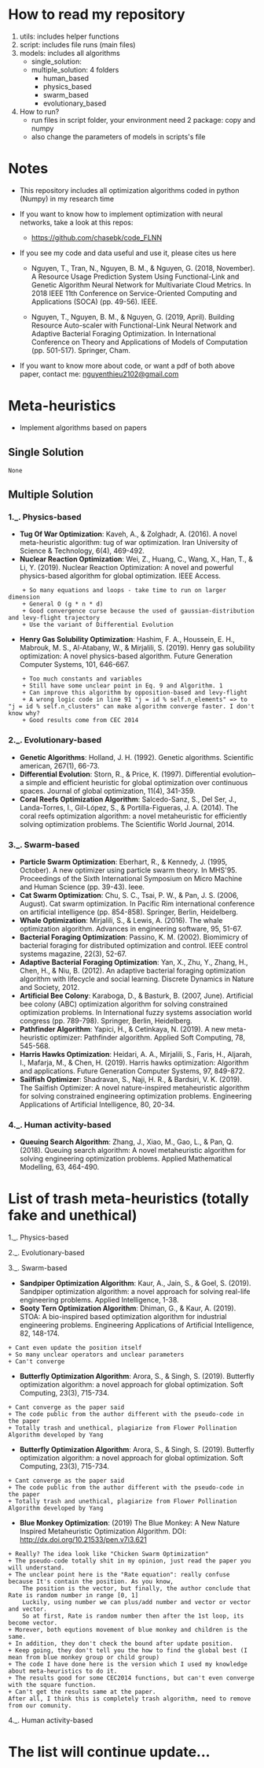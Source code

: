 # How to read my repository
1. utils: includes helper functions
2. script: includes file runs (main files)
3. models: includes all algorithms 
    * single_solution: 
    * multiple_solution: 4 folders
        * human_based
        * physics_based
        * swarm_based
        * evolutionary_based
4. How to run?
    * run files in script folder, your environment need 2 package: copy and numpy
    * also change the parameters of models in scripts's file

# Notes
* This repository includes all optimization algorithms coded in python (Numpy) in my research time
* If you want to know how to implement optimization with neural networks, take a look at this repos:
    * https://github.com/chasebk/code_FLNN

* If you see my code and data useful and use it, please cites us here

    * Nguyen, T., Tran, N., Nguyen, B. M., & Nguyen, G. (2018, November). A Resource Usage Prediction System Using Functional-Link and Genetic Algorithm Neural Network for Multivariate Cloud Metrics. In 2018 IEEE 11th Conference on Service-Oriented Computing and Applications (SOCA) (pp. 49-56). IEEE.

    * Nguyen, T., Nguyen, B. M., & Nguyen, G. (2019, April). Building Resource Auto-scaler with Functional-Link Neural Network and Adaptive Bacterial Foraging Optimization. In International Conference on Theory and Applications of Models of Computation (pp. 501-517). Springer, Cham.

* If you want to know more about code, or want a pdf of both above paper, contact me: nguyenthieu2102@gmail.com


# Meta-heuristics
- Implement algorithms based on papers

## Single Solution
```code
None
```

## Multiple Solution


### 1._. Physics-based

* __Tug Of War Optimization__: Kaveh, A., & Zolghadr, A. (2016). A novel meta-heuristic algorithm: tug of war optimization. Iran University of Science & Technology, 6(4), 469-492.
* __Nuclear Reaction Optimization__: Wei, Z., Huang, C., Wang, X., Han, T., & Li, Y. (2019). Nuclear Reaction Optimization: A novel and powerful physics-based algorithm for global optimization. IEEE Access. 
```code
    + So many equations and loops - take time to run on larger dimension 
    + General O (g * n * d) 
    + Good convergence curse because the used of gaussian-distribution and levy-flight trajectory
    + Use the variant of Differential Evolution
```
* __Henry Gas Solubility Optimization__: Hashim, F. A., Houssein, E. H., Mabrouk, M. S., Al-Atabany, W., & Mirjalili, S. (2019). Henry gas solubility optimization: A novel physics-based algorithm. Future Generation Computer Systems, 101, 646-667.
```code 
    + Too much constants and variables
    + Still have some unclear point in Eq. 9 and Algorithm. 1
    + Can improve this algorithm by opposition-based and levy-flight
    + A wrong logic code in line 91 "j = id % self.n_elements" => to "j = id % self.n_clusters" can make algorithm converge faster. I don't know why?
    + Good results come from CEC 2014
```


### 2._. Evolutionary-based

* __Genetic Algorithms__: Holland, J. H. (1992). Genetic algorithms. Scientific american, 267(1), 66-73.
* __Differential Evolution__: Storn, R., & Price, K. (1997). Differential evolution–a simple and efficient heuristic for global optimization over continuous spaces. Journal of global optimization, 11(4), 341-359.
* __Coral Reefs Optimization Algorithm__: Salcedo-Sanz, S., Del Ser, J., Landa-Torres, I., Gil-López, S., & Portilla-Figueras, J. A. (2014). The coral reefs optimization algorithm: a novel metaheuristic for efficiently solving optimization problems. The Scientific World Journal, 2014.



### 3._. Swarm-based

* __Particle Swarm Optimization__: Eberhart, R., & Kennedy, J. (1995, October). A new optimizer using particle swarm theory. In MHS'95. Proceedings of the Sixth International Symposium on Micro Machine and Human Science (pp. 39-43). Ieee.
* __Cat Swarm Optimization__: Chu, S. C., Tsai, P. W., & Pan, J. S. (2006, August). Cat swarm optimization. In Pacific Rim international conference on artificial intelligence (pp. 854-858). Springer, Berlin, Heidelberg.
* __Whale Optimization__: Mirjalili, S., & Lewis, A. (2016). The whale optimization algorithm. Advances in engineering software, 95, 51-67.
* __Bacterial Foraging Optimization__: Passino, K. M. (2002). Biomimicry of bacterial foraging for distributed optimization and control. IEEE control systems magazine, 22(3), 52-67.
* __Adaptive Bacterial Foraging Optimization__: Yan, X., Zhu, Y., Zhang, H., Chen, H., & Niu, B. (2012). An adaptive bacterial foraging optimization algorithm with lifecycle and social learning. Discrete Dynamics in Nature and Society, 2012.
* __Artificial Bee Colony__: Karaboga, D., & Basturk, B. (2007, June). Artificial bee colony (ABC) optimization algorithm for solving constrained optimization problems. In International fuzzy systems association world congress (pp. 789-798). Springer, Berlin, Heidelberg.
* __Pathfinder Algorithm__: Yapici, H., & Cetinkaya, N. (2019). A new meta-heuristic optimizer: Pathfinder algorithm. Applied Soft Computing, 78, 545-568.
* __Harris Hawks Optimization__: Heidari, A. A., Mirjalili, S., Faris, H., Aljarah, I., Mafarja, M., & Chen, H. (2019). Harris hawks optimization: Algorithm and applications. Future Generation Computer Systems, 97, 849-872.
* __Sailfish Optimizer__: Shadravan, S., Naji, H. R., & Bardsiri, V. K. (2019). The Sailfish Optimizer: A novel nature-inspired metaheuristic algorithm for solving constrained engineering optimization problems. Engineering Applications of Artificial Intelligence, 80, 20-34.



### 4._. Human activity-based

* __Queuing Search Algorithm__: Zhang, J., Xiao, M., Gao, L., & Pan, Q. (2018). Queuing search algorithm: A novel metaheuristic algorithm for solving engineering optimization problems. Applied Mathematical Modelling, 63, 464-490.



# List of trash meta-heuristics (totally fake and unethical)

1._. Physics-based

2._. Evolutionary-based

3._. Swarm-based

* __Sandpiper Optimization Algorithm__: Kaur, A., Jain, S., & Goel, S. (2019). Sandpiper optimization algorithm: a novel approach for solving real-life engineering problems. Applied Intelligence, 1-38.
* __Sooty Tern Optimization Algorithm__: Dhiman, G., & Kaur, A. (2019). STOA: A bio-inspired based optimization algorithm for industrial engineering problems. Engineering Applications of Artificial Intelligence, 82, 148-174.
```code
+ Cant even update the position itself
+ So many unclear operators and unclear parameters
+ Can't converge
```

* __Butterfly Optimization Algorithm__: Arora, S., & Singh, S. (2019). Butterfly optimization algorithm: a novel approach for global optimization. Soft Computing, 23(3), 715-734.
```code 
+ Cant converge as the paper said
+ The code public from the author different with the pseudo-code in the paper
+ Totally trash and unethical, plagiarize from Flower Pollination Algorithm developed by Yang
```

* __Butterfly Optimization Algorithm__: Arora, S., & Singh, S. (2019). Butterfly optimization algorithm: a novel approach for global optimization. Soft Computing, 23(3), 715-734.
```code 
+ Cant converge as the paper said
+ The code public from the author different with the pseudo-code in the paper
+ Totally trash and unethical, plagiarize from Flower Pollination Algorithm developed by Yang
```

* __Blue Monkey Optimization__: (2019) The Blue Monkey: A New Nature Inspired Metaheuristic Optimization Algorithm. DOI: http://dx.doi.org/10.21533/pen.v7i3.621
```code 
+ Really? The idea look like "Chicken Swarm Optimization"
+ The pseudo-code totally shit in my opinion, just read the paper you will understand.
+ The unclear point here is the "Rate equation": really confuse because It's contain the position. As you know,
    The position is the vector, but finally, the author conclude that Rate is random number in range [0, 1]
    Luckily, using number we can plus/add number and vector or vector and vector.
    So at first, Rate is random number then after the 1st loop, its become vector. 
+ Morever, both equtions movement of blue monkey and children is the same.
+ In addition, they don't check the bound after update position.
+ Keep going, they don't tell you the how to find the global best (I mean from blue monkey group or child group)
+ The code I have done here is the version which I used my knowledge about meta-heuristics to do it. 
+ The results good for some CEC2014 functions, but can't even converge with the square function.
+ Can't get the results same at the paper.
After all, I think this is completely trash algorithm, need to remove from our comunity.
```


4._. Human activity-based

# The list will continue update...





